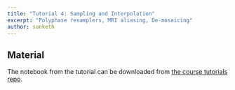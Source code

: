 ```yaml
---
title: "Tutorial 4: Sampling and Interpolation"
excerpt: "Polyphase resamplers, MRI aliasing, De-mosaicing"
author: sanketh
---
```


## Material

The notebook from the tutorial can be downloaded from
[the course tutorials repo](https://github.com/vistalab-technion/cs236860-tutorials).
